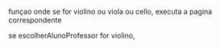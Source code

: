 funçao onde se for violino ou viola ou cello, executa a pagina correspondente



se escolherAlunoProfessor for violino, 